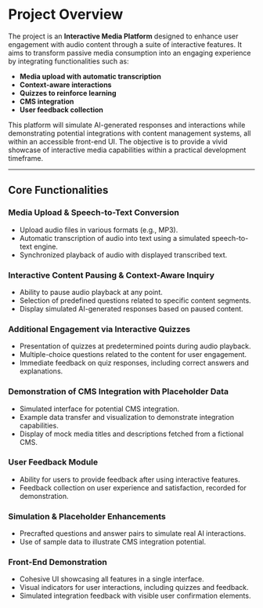 # Project Overview  
The project is an **Interactive Media Platform** designed to enhance user engagement with audio content through a suite of interactive features. It aims to transform passive media consumption into an engaging experience by integrating functionalities such as:  

- **Media upload with automatic transcription**  
- **Context-aware interactions**  
- **Quizzes to reinforce learning**  
- **CMS integration**  
- **User feedback collection**  

This platform will simulate AI-generated responses and interactions while demonstrating potential integrations with content management systems, all within an accessible front-end UI. The objective is to provide a vivid showcase of interactive media capabilities within a practical development timeframe.  

---

## Core Functionalities  

### Media Upload & Speech-to-Text Conversion  
- Upload audio files in various formats (e.g., MP3).  
- Automatic transcription of audio into text using a simulated speech-to-text engine.  
- Synchronized playback of audio with displayed transcribed text.  

### Interactive Content Pausing & Context-Aware Inquiry  
- Ability to pause audio playback at any point.  
- Selection of predefined questions related to specific content segments.  
- Display simulated AI-generated responses based on paused content.  

### Additional Engagement via Interactive Quizzes  
- Presentation of quizzes at predetermined points during audio playback.  
- Multiple-choice questions related to the content for user engagement.  
- Immediate feedback on quiz responses, including correct answers and explanations.  

### Demonstration of CMS Integration with Placeholder Data  
- Simulated interface for potential CMS integration.  
- Example data transfer and visualization to demonstrate integration capabilities.  
- Display of mock media titles and descriptions fetched from a fictional CMS.  

### User Feedback Module  
- Ability for users to provide feedback after using interactive features.  
- Feedback collection on user experience and satisfaction, recorded for demonstration.  

### Simulation & Placeholder Enhancements  
- Precrafted questions and answer pairs to simulate real AI interactions.  
- Use of sample data to illustrate CMS integration potential.  

### Front-End Demonstration  
- Cohesive UI showcasing all features in a single interface.  
- Visual indicators for user interactions, including quizzes and feedback.  
- Simulated integration feedback with visible user confirmation elements.  
